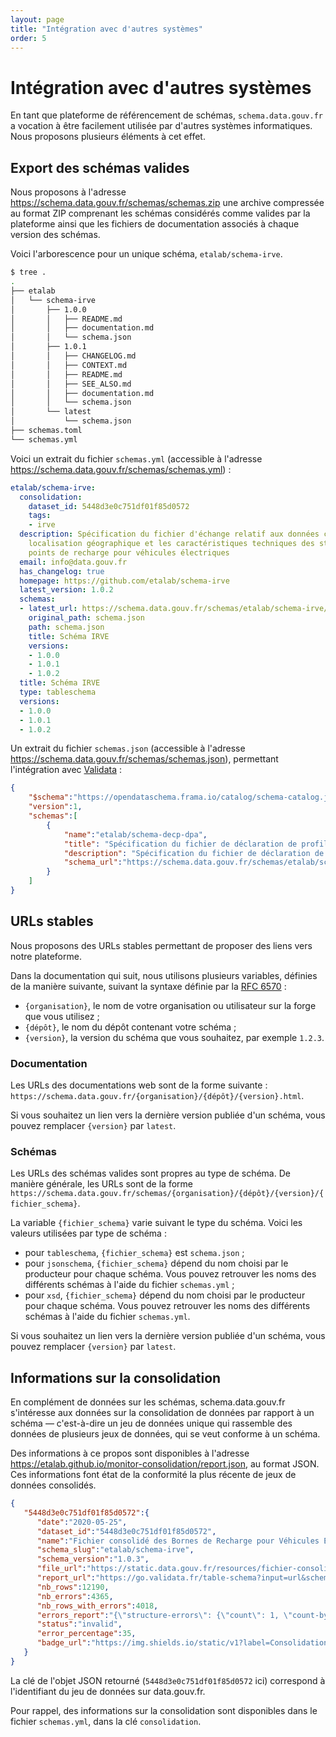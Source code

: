 ```yaml
---
layout: page
title: "Intégration avec d'autres systèmes"
order: 5
---
```

# Intégration avec d'autres systèmes
En tant que plateforme de référencement de schémas, `schema.data.gouv.fr` a vocation à être facilement utilisée par d'autres systèmes informatiques. Nous proposons plusieurs éléments à cet effet.

## Export des schémas valides
Nous proposons à l'adresse <https://schema.data.gouv.fr/schemas/schemas.zip> une archive compressée au format ZIP comprenant les schémas considérés comme valides par la plateforme ainsi que les fichiers de documentation associés à chaque version des schémas.

Voici l'arborescence pour un unique schéma, `etalab/schema-irve`.

```bash
$ tree .
.
├── etalab
│   └── schema-irve
│       ├── 1.0.0
│       │   ├── README.md
│       │   ├── documentation.md
│       │   └── schema.json
│       ├── 1.0.1
│       │   ├── CHANGELOG.md
│       │   ├── CONTEXT.md
│       │   ├── README.md
│       │   ├── SEE_ALSO.md
│       │   ├── documentation.md
│       │   └── schema.json
│       └── latest
│           └── schema.json
├── schemas.toml
└── schemas.yml
```

Voici un extrait du fichier `schemas.yml` (accessible à l'adresse <https://schema.data.gouv.fr/schemas/schemas.yml>) :
```yaml
etalab/schema-irve:
  consolidation:
    dataset_id: 5448d3e0c751df01f85d0572
    tags:
    - irve
  description: Spécification du fichier d'échange relatif aux données concernant la
    localisation géographique et les caractéristiques techniques des stations et des
    points de recharge pour véhicules électriques
  email: info@data.gouv.fr
  has_changelog: true
  homepage: https://github.com/etalab/schema-irve
  latest_version: 1.0.2
  schemas:
  - latest_url: https://schema.data.gouv.fr/schemas/etalab/schema-irve/latest/schema.json
    original_path: schema.json
    path: schema.json
    title: Schéma IRVE
    versions:
    - 1.0.0
    - 1.0.1
    - 1.0.2
  title: Schéma IRVE
  type: tableschema
  versions:
  - 1.0.0
  - 1.0.1
  - 1.0.2
```

Un extrait du fichier `schemas.json` (accessible à l'adresse <https://schema.data.gouv.fr/schemas/schemas.json>), permettant l'intégration avec [Validata](https://validata.fr) :
```json
{
    "$schema":"https://opendataschema.frama.io/catalog/schema-catalog.json",
    "version":1,
    "schemas":[
        {
            "name":"etalab/schema-decp-dpa",
            "title": "Spécification du fichier de déclaration de profil d'acheteur",
            "description": "Spécification du fichier de déclaration de profil d'acheteur",
            "schema_url":"https://schema.data.gouv.fr/schemas/etalab/schema-decp-dpa/latest/schema.json"
        }
    ]
}
```

## URLs stables
Nous proposons des URLs stables permettant de proposer des liens vers notre plateforme.

Dans la documentation qui suit, nous utilisons plusieurs variables, définies de la manière suivante, suivant la syntaxe définie par la [RFC 6570](https://tools.ietf.org/html/rfc6570) :
- `{organisation}`, le nom de votre organisation ou utilisateur sur la forge que vous utilisez ;
- `{dépôt}`, le nom du dépôt contenant votre schéma ;
- `{version}`, la version du schéma que vous souhaitez, par exemple `1.2.3`.

### Documentation
Les URLs des documentations web sont de la forme suivante : `https://schema.data.gouv.fr/{organisation}/{dépôt}/{version}.html`.

Si vous souhaitez un lien vers la dernière version publiée d'un schéma, vous pouvez remplacer `{version}` par `latest`.

### Schémas
Les URLs des schémas valides sont propres au type de schéma. De manière générale, les URLs sont de la forme `https://schema.data.gouv.fr/schemas/{organisation}/{dépôt}/{version}/{fichier_schema}`.

La variable `{fichier_schema}` varie suivant le type du schéma. Voici les valeurs utilisées par type de schéma :
- pour `tableschema`, `{fichier_schema}` est `schema.json` ;
- pour `jsonschema`, `{fichier_schema}` dépend du nom choisi par le producteur pour chaque schéma. Vous pouvez retrouver les noms des différents schémas à l'aide du fichier `schemas.yml` ;
- pour `xsd`, `{fichier_schema}` dépend du nom choisi par le producteur pour chaque schéma. Vous pouvez retrouver les noms des différents schémas à l'aide du fichier `schemas.yml`.

Si vous souhaitez un lien vers la dernière version publiée d'un schéma, vous pouvez remplacer `{version}` par `latest`.

## Informations sur la consolidation

En complément de données sur les schémas, schema.data.gouv.fr s'intéresse aux données sur la consolidation de données par rapport à un schéma — c'est-à-dire un jeu de données unique qui rassemble des données de plusieurs jeux de données, qui se veut conforme à un schéma.

Des informations à ce propos sont disponibles à l'adresse https://etalab.github.io/monitor-consolidation/report.json, au format JSON. Ces informations font état de la conformité la plus récente de jeux de données consolidés.

```json
{
   "5448d3e0c751df01f85d0572":{
      "date":"2020-05-25",
      "dataset_id":"5448d3e0c751df01f85d0572",
      "name":"Fichier consolidé des Bornes de Recharge pour Véhicules Électriques",
      "schema_slug":"etalab/schema-irve",
      "schema_version":"1.0.3",
      "file_url":"https://static.data.gouv.fr/resources/fichier-consolide-des-bornes-de-recharge-pour-vehicules-electriques/20200520-224356/bornes-irve-20200520.csv",
      "report_url":"https://go.validata.fr/table-schema?input=url&schema_url=https://schema.data.gouv.fr/schemas/etalab/schema-irve/1.0.3/schema.json&url=https://static.data.gouv.fr/resources/fichier-consolide-des-bornes-de-recharge-pour-vehicules-electriques/20200520-224356/bornes-irve-20200520.csv&repair=true",
      "nb_rows":12190,
      "nb_errors":4365,
      "nb_rows_with_errors":4018,
      "errors_report":"{\"structure-errors\": {\"count\": 1, \"count-by-code\": {\"extra-header\": 1}}, \"value-errors\": {\"count\": 4364, \"rows-count\": 4018, \"count-by-code\": {\"required-constraint\": 4245, \"type-or-format-error\": 117, \"pattern-constraint\": 2}, \"count-by-col-and-code\": {\"n_enseigne\": {\"required-constraint\": 403}, \"id_station\": {\"required-constraint\": 446}, \"puiss_max\": {\"type-or-format-error\": 114}, \"Ylatitude\": {\"type-or-format-error\": 1, \"required-constraint\": 2}, \"nbre_pdc\": {\"required-constraint\": 1910}, \"Xlongitude\": {\"required-constraint\": 2, \"type-or-format-error\": 2}, \"code_insee\": {\"required-constraint\": 917, \"pattern-constraint\": 2}, \"acces_recharge\": {\"required-constraint\": 3}, \"accessibilit\\u00e9\": {\"required-constraint\": 560}, \"n_station\": {\"required-constraint\": 2}}}, \"count\": 4365}",
      "status":"invalid",
      "error_percentage":35,
      "badge_url":"https://img.shields.io/static/v1?label=Consolidation&message=4365+erreurs&color=red&style=flat-square"
   }
}
```

La clé de l'objet JSON retourné (`5448d3e0c751df01f85d0572` ici) correspond à l'identifiant du jeu de données sur data.gouv.fr.

Pour rappel, des informations sur la consolidation sont disponibles dans le fichier `schemas.yml`, dans la clé `consolidation`.
